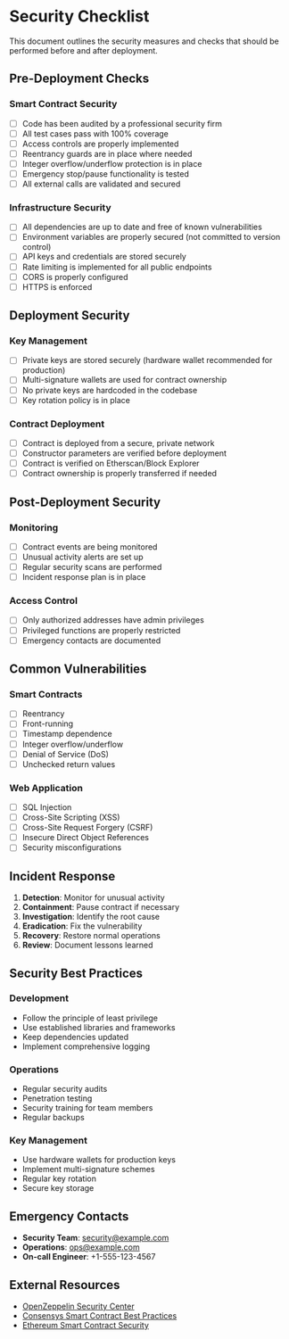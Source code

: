 # Security Checklist

This document outlines the security measures and checks that should be performed before and after deployment.

## Pre-Deployment Checks

### Smart Contract Security
- [ ] Code has been audited by a professional security firm
- [ ] All test cases pass with 100% coverage
- [ ] Access controls are properly implemented
- [ ] Reentrancy guards are in place where needed
- [ ] Integer overflow/underflow protection is in place
- [ ] Emergency stop/pause functionality is tested
- [ ] All external calls are validated and secured

### Infrastructure Security
- [ ] All dependencies are up to date and free of known vulnerabilities
- [ ] Environment variables are properly secured (not committed to version control)
- [ ] API keys and credentials are stored securely
- [ ] Rate limiting is implemented for all public endpoints
- [ ] CORS is properly configured
- [ ] HTTPS is enforced

## Deployment Security

### Key Management
- [ ] Private keys are stored securely (hardware wallet recommended for production)
- [ ] Multi-signature wallets are used for contract ownership
- [ ] No private keys are hardcoded in the codebase
- [ ] Key rotation policy is in place

### Contract Deployment
- [ ] Contract is deployed from a secure, private network
- [ ] Constructor parameters are verified before deployment
- [ ] Contract is verified on Etherscan/Block Explorer
- [ ] Contract ownership is properly transferred if needed

## Post-Deployment Security

### Monitoring
- [ ] Contract events are being monitored
- [ ] Unusual activity alerts are set up
- [ ] Regular security scans are performed
- [ ] Incident response plan is in place

### Access Control
- [ ] Only authorized addresses have admin privileges
- [ ] Privileged functions are properly restricted
- [ ] Emergency contacts are documented

## Common Vulnerabilities

### Smart Contracts
- [ ] Reentrancy
- [ ] Front-running
- [ ] Timestamp dependence
- [ ] Integer overflow/underflow
- [ ] Denial of Service (DoS)
- [ ] Unchecked return values

### Web Application
- [ ] SQL Injection
- [ ] Cross-Site Scripting (XSS)
- [ ] Cross-Site Request Forgery (CSRF)
- [ ] Insecure Direct Object References
- [ ] Security misconfigurations

## Incident Response

1. **Detection**: Monitor for unusual activity
2. **Containment**: Pause contract if necessary
3. **Investigation**: Identify the root cause
4. **Eradication**: Fix the vulnerability
5. **Recovery**: Restore normal operations
6. **Review**: Document lessons learned

## Security Best Practices

### Development
- Follow the principle of least privilege
- Use established libraries and frameworks
- Keep dependencies updated
- Implement comprehensive logging

### Operations
- Regular security audits
- Penetration testing
- Security training for team members
- Regular backups

### Key Management
- Use hardware wallets for production keys
- Implement multi-signature schemes
- Regular key rotation
- Secure key storage

## Emergency Contacts

- **Security Team**: security@example.com
- **Operations**: ops@example.com
- **On-call Engineer**: +1-555-123-4567

## External Resources

- [OpenZeppelin Security Center](https://security.openzeppelin.com/)
- [Consensys Smart Contract Best Practices](https://consensys.github.io/smart-contract-best-practices/)
- [Ethereum Smart Contract Security](https://ethereum.org/en/developers/docs/smart-contracts/security/)
